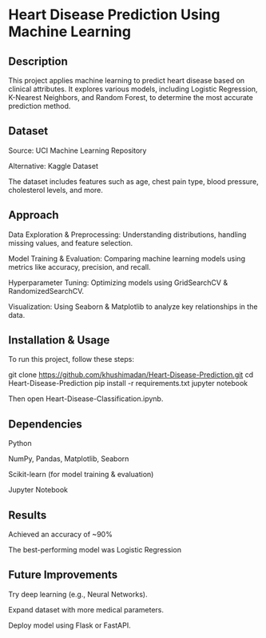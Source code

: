 # Heart Disease Prediction Using Machine Learning

## Description

This project applies machine learning to predict heart disease based on clinical attributes. It explores various models, including Logistic Regression, K-Nearest Neighbors, and Random Forest, to determine the most accurate prediction method.

## Dataset

Source: UCI Machine Learning Repository

Alternative: Kaggle Dataset

The dataset includes features such as age, chest pain type, blood pressure, cholesterol levels, and more.

## Approach

Data Exploration & Preprocessing: Understanding distributions, handling missing values, and feature selection.

Model Training & Evaluation: Comparing machine learning models using metrics like accuracy, precision, and recall.

Hyperparameter Tuning: Optimizing models using GridSearchCV & RandomizedSearchCV.

Visualization: Using Seaborn & Matplotlib to analyze key relationships in the data.

## Installation & Usage

To run this project, follow these steps:

git clone https://github.com/khushimadan/Heart-Disease-Prediction.git
cd Heart-Disease-Prediction
pip install -r requirements.txt
jupyter notebook

Then open Heart-Disease-Classification.ipynb.

## Dependencies

Python

NumPy, Pandas, Matplotlib, Seaborn

Scikit-learn (for model training & evaluation)

Jupyter Notebook

## Results

Achieved an accuracy of ~90%

The best-performing model was Logistic Regression

## Future Improvements

Try deep learning (e.g., Neural Networks).

Expand dataset with more medical parameters.

Deploy model using Flask or FastAPI.
